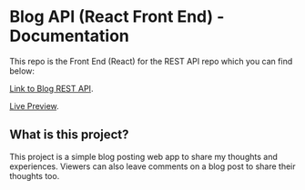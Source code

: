 # Blog API (React Front End) - Documentation

This repo is the Front End (React) for the REST API repo which you can find below:

[Link to Blog REST API](https://github.com/s92xiong/blog-api).

[Live Preview](https://blog-api-react-32131.firebaseapp.com/).

## What is this project?

This project is a simple blog posting web app to share my thoughts and experiences. Viewers can also leave comments on a blog post to share their thoughts too.